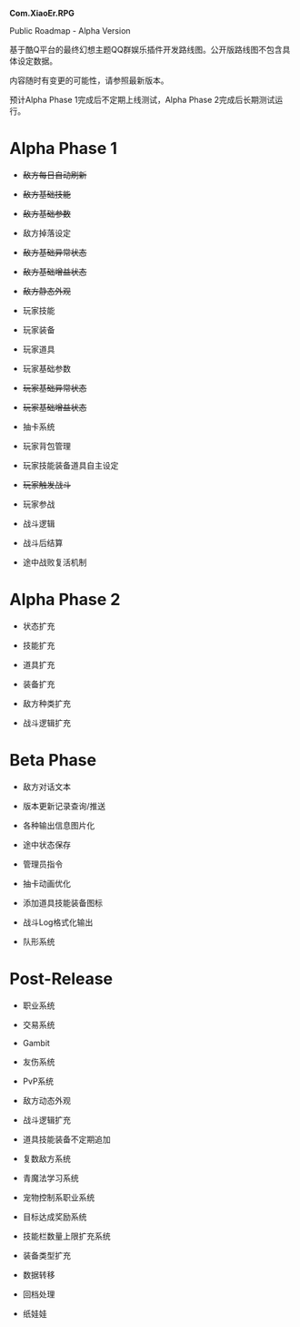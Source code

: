 **Com.XiaoEr.RPG**

Public Roadmap - Alpha Version

基于酷Q平台的最终幻想主题QQ群娱乐插件开发路线图。公开版路线图不包含具体设定数据。

内容随时有变更的可能性，请参照最新版本。

预计Alpha Phase 1完成后不定期上线测试，Alpha Phase 2完成后长期测试运行。

# Alpha Phase 1

* ~~敌方每日自动刷新~~

* ~~敌方基础技能~~

* ~~敌方基础参数~~

* 敌方掉落设定

* ~~敌方基础异常状态~~

* ~~敌方基础增益状态~~

* ~~敌方静态外观~~

* 玩家技能

* 玩家装备

* 玩家道具

* 玩家基础参数

* ~~玩家基础异常状态~~

* ~~玩家基础增益状态~~

* 抽卡系统

* 玩家背包管理

* 玩家技能装备道具自主设定

* ~~玩家触发战斗~~

* 玩家参战

* 战斗逻辑

* 战斗后结算

* 途中战败复活机制

# Alpha Phase 2

* 状态扩充

* 技能扩充

* 道具扩充

* 装备扩充

* 敌方种类扩充

* 战斗逻辑扩充

# Beta Phase

* 敌方对话文本

* 版本更新记录查询/推送

* 各种输出信息图片化

* 途中状态保存

* 管理员指令

* 抽卡动画优化

* 添加道具技能装备图标

* 战斗Log格式化输出

* 队形系统

# Post-Release

* 职业系统

* 交易系统

* Gambit

* 友伤系统

* PvP系统

* 敌方动态外观

* 战斗逻辑扩充

* 道具技能装备不定期追加

* 复数敌方系统

* 青魔法学习系统

* 宠物控制系职业系统

* 目标达成奖励系统

* 技能栏数量上限扩充系统

* 装备类型扩充

* 数据转移

* 回档处理

* 纸娃娃
